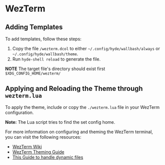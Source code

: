 # WezTerm

## Adding Templates

To add templates, follow these steps:

1. Copy the file `/wezterm.dcol` to either `~/.config/hyde/wallbash/always` or `~/.config/hyde/wallbash/theme`.
2. Run `hyde-shell reload` to generate the file.

**NOTE** The target file's directory should exist first `$XDG_CONFIG_HOME/wezterm/`

## Applying and Reloading the Theme through `wezterm.lua`

To apply the theme, include or copy the `./wezterm.lua` file in your WezTerm configuration.

**Note:** The Lua script tries to find the set config home.

For more information on configuring and theming the WezTerm terminal, you can visit the following resources:

- [WezTerm Wiki](https://github.com/wez/wezterm/wiki)
- [WezTerm Theming Guide](https://wezfurlong.org/wezterm/config/files.html#theming)
- [This Guide to handle dynamic files](https://github.com/wez/wezterm/issues/1036)
